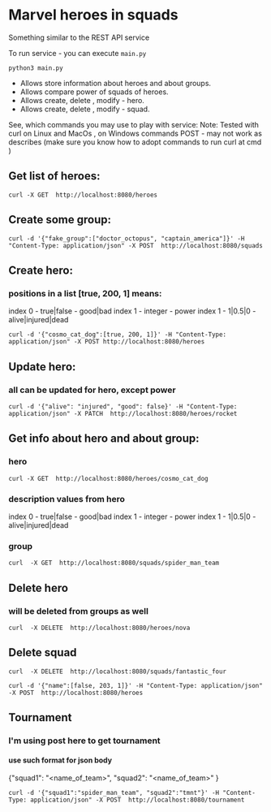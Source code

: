 # Marvel heroes in squads
Something similar to the REST API service

To run service - you can execute `main.py`

`python3 main.py`


- Allows store information about heroes and about groups.
- Allows compare power of squads of heroes.
- Allows create, delete , modify - hero.
- Allows create, delete , modify - squad.


See, which commands you may use to play with service:
Note: Tested with curl on Linux and MacOs ,
on Windows commands POST  - may not work as describes
(make sure you know how to adopt commands to run curl at cmd )

## Get list of heroes:

`curl -X GET  http://localhost:8080/heroes`


## Create some group:
`curl -d '{"fake_group":["doctor_octopus", "captain_america"]}' -H
"Content-Type:
application/json" -X POST  http://localhost:8080/squads`


## Create hero:
###  positions in a list [true, 200, 1] means:
index 0 - true|false -  good|bad
index 1 - integer    -  power
index 1 - 1|0.5|0    -  alive|injured|dead

`curl -d '{"cosmo_cat_dog":[true, 200, 1]}' -H "Content-Type:
application/json" -X POST http://localhost:8080/heroes`

## Update hero:
### all can be updated for hero,  except power
`curl -d '{"alive": "injured", "good": false}' -H "Content-Type: application/json" -X PATCH  http://localhost:8080/heroes/rocket`

## Get info about hero and about group:

### hero
`curl -X GET  http://localhost:8080/heroes/cosmo_cat_dog`
### description values from hero
index 0 - true|false -  good|bad
index 1 - integer    -  power
index 1 - 1|0.5|0    -  alive|injured|dead


### group
`curl  -X GET  http://localhost:8080/squads/spider_man_team`


## Delete hero
### will be deleted from groups as well
`curl  -X DELETE  http://localhost:8080/heroes/nova`

## Delete squad
`curl  -X DELETE  http://localhost:8080/squads/fantastic_four`


`curl -d '{"name":[false, 203, 1]}' -H "Content-Type: application/json" -X POST  http://localhost:8080/heroes`

## Tournament
### I'm using post here to get tournament
#### use such format for json body
{"squad1": "<name_of_team>",
 "squad2": "<name_of_team>"
}

 `curl -d '{"squad1":"spider_man_team", "squad2":"tmnt"}' -H "Content-Type: application/json" -X POST  http://localhost:8080/tournament`